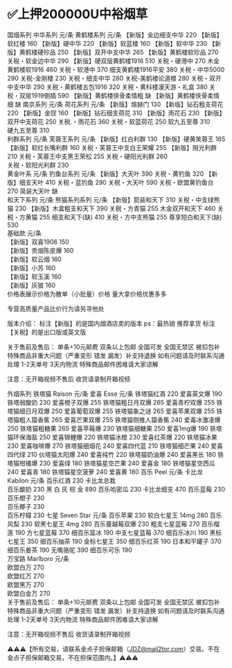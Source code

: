 # ✅上押200000U中裕烟草

国烟系列
中华系列	元/条	黄鹤楼系列	元/条
【新版】金边细支中华	220	【新版】软红楼	160
【新版】硬中华	220	【新版】软蓝楼	160
【新版】软中华	230	【新版】黄鹤楼硬珍品	250
【新版】双开中支中华	265	【新版】黄鹤楼软珍品	270
关税・软金边中华	290	【新版】硬双层黄鹤楼1916	510
关税・硬港中	270	木金黄鹤楼软1916	460
关税・软港中	370	细支黄鹤楼1916平安	380
关税・中华5000	290	关税-金刚楼	230
关税・细支中华	280	关税-美鹤楼论道楼	280
关税・双开中支中华	290	关税・黄鹤楼五包1916	320
关税・黄科楼漫天游・礼盒	380
关税・双层1919倒插	590
【新版】黄鹤楼侠骨柔情粗	缺
【新版】黄鹤楼侠骨柔情细	缺
南京系列	元/条	荷花系列	元/条
【新版】煊赫门	130	【新版】钻石粗支荷花	220
【新版】金钗	160	【新版】钻石细支荷花	310
【新版】雨花石	230	【新版】双开中支荷花	250
关税.・雨花石	360	关税・软蓝荷花	250
软九五至尊	310		
硬九五至尊	310		
利群系列	元/条	芙蓉王系列	元/条
【新版】红白利群	130	【新版】硬黄笑蓉王	165
【新版】软红长嘴利群	160	关税・芙蓉王中支白王荣耀	255
【新版】阻光利群	210	关税・芙蓉王中支黑王荣松	255
关税・硬阳光利群	260		
关税・软阳光利群	230		
黄金叶系	元/条	钓鱼台系列	元/条
【新版】大天叶	390	关税・黄钓鱼	320
【新版】细支天叶	410	关税・蓝钓鱼	290
关税・大天叶	590	关税・欧盟黄钓鱼台	270
简装大天叶	缺		
和天下系列	元/条	熊猫系列系列	元/条
【新版】箭装和天下	310	关税・中支绿熊猫	230
【新版】木盒粗支和天下	390	关税・方青猫	255
木金双开和天下	460	关税・方黄猫	255
细支和天下(缺)	410	关税・方中支熊猫	255
尊享短白和天下(缺)	530		
基础款	元/条		
【新版】双喜1906	150		
【新版】贵烟陈皮爆	160		
【新版】软云烟	160		
【新版】小苏	160		
【新版】软玉溪	160		
【新版】灰狼	160		
价格表展示价格为散单（小批量）价格
量大拿价格优惠多多

专营高质量产品比价行为请另寻他处

版本介绍：
标注【新版】的是国内烟酒店卖的版本
ps：最热销 推荐拿货
标注【关税】的是出口版或英文版

关于售前及售后：
单条+10元邮费 双条以上包邮
全国可发 全国无禁区 被扣包补
特殊商品非重大问题（严重变形 错发 漏发）补支持退换 如有问题请及时联系沟通处理
1-2天单号 3天内物流 特殊商品邮件困难请大家谅解

注意：无开箱视频不售后  收货请录制开箱视频

外烟系列
铁塔猫 Raison	元/条	爱喜 Esse	元/条
铁塔猫红酒	220	爱喜英文爆	190
铁塔弱酸奶	230	爱喜橙子双爆	255
铁塔猫粗日月双爆	265	爱喜青柠双爆	255
铁塔猫细日月双爆	250	爱喜葡萄双爆	255
铁塔猫象之谜	265	爱喜苹果双爆	255
铁塔猫粗人猿香蕉	265	爱喜芒果双爆	255
铁塔猫侧推人猿香蕉	240	爱毒冰激凌爆	250
铁塔猫粗糖果	265	爱喜苹莓爆	230
铁塔猫细糖果	250	爱喜1mg爆	190
铁塔猫环保海盐	250	爱喜锦鲤爆	220
铁塔猫冰橙	230	爱喜红茶爆	220
铁塔猫冰果	230	爱喜咖啡爆	270
铁塔猫细烟花	240	爱喜四代蓝	210
铁塔猫细芒果	240	爱喜四代绿	210
伙塔猫太阳爆	240	爱喜纯竹	220
铁塔猫奶油爆	240	爱喜黑长	180
铁塔猫柑橘爆	230	爱喜绿	180
铁塔猫星空芒果	240	爱喜金	180
铁塔猫星空西瓜	240	爱喜青	180
铁塔猫星空菠萝	240	爱喜黄	180
百乐 Peel	元/条	卡比龙 Kabilon	元/条
百乐红酒	230	卡比龙总栽	
百乐酸奶	230	黑 白 灰 棕 金	890
百乐哈密瓜	230	卡比龙细支	470
百乐蓝莓	230		
百乐橙子	230		
百乐椰子	230		
百乐柠檬	230	七星 Seven Star	元/条
百乐苹果	230	软白七星王 14mg	280
百乐风梨	230	软黑七星王 4mg	280
百乐蔓越莓双爆	230	粗支七星蓝莓	270
百乐榴莲	190	方七星蓝莓	370
细百乐篮冰	190	中支七星蓝莓	370
细百乐冰川	190	黑标七星王	350
细百乐抽茶	190	金标七星王	350
细百乐红茶	190	日本和平罐子	370
细百乐姜茶	190	无嘴骆驼	390
细百乐可乐	190		
万宝路 Marlboro	元/条		
欧盟白万	270		
欧盟红万	270		
欧盟黑万	270		
欧盟白金万	270		
关于售前及售后：
单条+10元邮费 双条以上包邮
全国可发 全国无禁区 被扣包补
特殊商品非重大问题（严重变形 错发 漏发）补支持退换 如有问题请及时联系沟通处理
1-2天单号 3天内物流 特殊商品邮件困难请大家谅解

注意：无开箱视频不售后  收货请录制开箱视频

⚠️⚠️⚠️【所有交易，请联系金点子担保邮箱（JDZ@mail2tor.com）交易。不在金点子担保邮箱交易，不在担保范围内。】⚠️⚠️⚠️
